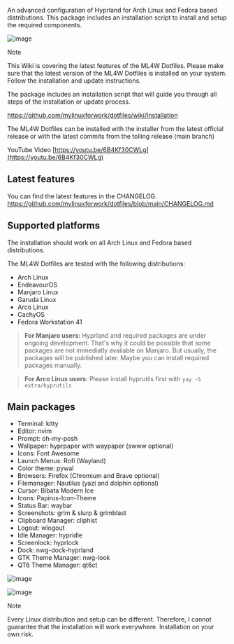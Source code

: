 An advanced configuration of Hyprland for Arch Linux and Fedora based distributions. This package includes an installation script to install and setup the required components.

![image](https://github.com/user-attachments/assets/1cf79b44-768f-4f68-889a-0c89175ae053)

> [!NOTE]
> This Wiki is covering the latest features of the ML4W Dotfiles. Please make sure that the latest version of the ML4W Dotfiles is installed on your system. Follow the installation and update instructions.

The package includes an installation script that will guide you through all steps of the installation or update process.

https://github.com/mylinuxforwork/dotfiles/wiki/Installation

The ML4W Dotfiles can be installed with the installer from the latest official release or with the latest commits from the tolling release (main branch)

YouTube Video [https://youtu.be/6B4Kf30CWLg](https://youtu.be/6B4Kf30CWLg)

## Latest features

You can find the latest features in the CHANGELOG.
https://github.com/mylinuxforwork/dotfiles/blob/main/CHANGELOG.md

## Supported platforms

The installation should work on all Arch Linux and Fedora based distributions.

The ML4W Dotfiles are tested with the following distributions:

- Arch Linux
- EndeavourOS
- Manjaro Linux
- Garuda Linux
- Arco Linux
- CachyOS
- Fedora Workstation 41

> **For Manjaro users:** Hyprland and required packages are under ongoing development. That's why it could be possible that some packages are not immediatly available on Manjaro. But usually, the packages will be published later. Maybe you can install required packages manually.

> **For Arco Linux users**: Please install hyprutils first with `yay -S extra/hyprutils`

## Main packages

- Terminal: kitty
- Editor: nvim
- Prompt: oh-my-posh
- Wallpaper: hyprpaper with waypaper (swww optional)
- Icons: Font Awesome
- Launch Menus: Rofi (Wayland)
- Color theme: pywal
- Browsers: Firefox (Chromium and Brave optional)
- Filemanager: Nautilus (yazi and dolphin optional)
- Cursor: Bibata Modern Ice
- Icons: Papirus-Icon-Theme
- Status Bar: waybar
- Screenshots: grim & slurp & grimblast
- Clipboard Manager: cliphist
- Logout: wlogout 
- Idle Manager: hypridle
- Screenlock: hyprlock
- Dock: nwg-dock-hyprland
- GTK Theme Manager: nwg-look
- QT6 Theme Manager: qt6ct

![image](https://github.com/user-attachments/assets/0a1ee1e0-1db0-4488-a6df-ac2217704410)

![image](https://github.com/user-attachments/assets/0fc6936f-b1be-4189-8736-876fe2fcc37f)

> [!NOTE]
> Every Linux distribution and setup can be different. Therefore, I cannot guarantee that the installation will work everywhere. Installation on your own risk.

